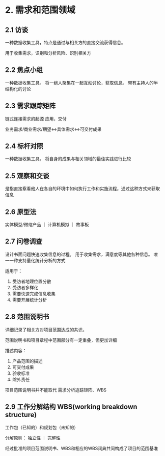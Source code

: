 # 2. 需求和范围领域

## 2.1 访谈

一种数据收集工具，特点是通过与相关方的直接交流获得信息。

用于收集需求，识别和分析风险、识别相关方

## 2.2 焦点小组

一种数据收集工具。 将一组人聚集在一起互动讨论，获取信息。 带有主持人的半结构化的讨论

## 2.3 需求跟踪矩阵

链式连接需求的起源 应用，交付

业务需求/商业需求/期望↔具体需求↔可交付成果

## 2.4 标杆对照

一种数据收集工具。 将自身的成果与相关领域的最佳实践进行比较

## 2.5 观察和交谈

是指直接察看他人在各自的环境中如何执行工作和实施流程，通过这种方式来获取信息

## 2.6 原型法

实体模型/微缩产品 ｜ 计算机模拟 ｜ 故事板

## 2.7 问卷调查

设计书面问题快速收集信息的过程。 用于收集需求，满意度等其他各种信息。 唯一一种支持量化统计分析的方式

适用于：

1. 受访者地理位置分散
2. 受访者多样化
3. 需要快速完成信息收集
4. 需要开展统计分析

## 2.8 范围说明书

详细记录了相关方对项目范围达成的共识。

范围说明书和项目章程中范围部分有一定重叠，但更加详细

描述内容： 

1. 产品范围的描述
2. 可交付成果
3. 验收标准
4. 除外责任

项目范围说明书并不能取代 需求分析追踪矩阵、WBS

## 2.9 工作分解结构 WBS(working breakdown structure)

工作包（已知的）和规划包（未知的）

分解原则： 独立性 ｜ 完整性

经过批准的项目范围说明书、WBS和相应的WBS词典共同构成了项目的范围基准